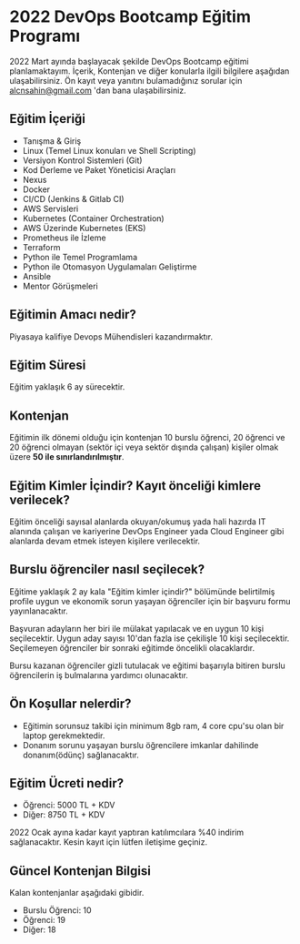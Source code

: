 # 2022 DevOps Bootcamp Eğitim Programı
2022 Mart ayında başlayacak şekilde DevOps Bootcamp eğitimi planlamaktayım. İçerik, Kontenjan ve diğer konularla ilgili bilgilere aşağıdan ulaşabilirsiniz. Ön kayıt veya yanıtını bulamadığınız sorular için alcnsahin@gmail.com 'dan bana ulaşabilirsiniz.

## Eğitim İçeriği
- Tanışma & Giriş
- Linux (Temel Linux konuları ve Shell Scripting)
- Versiyon Kontrol Sistemleri (Git)
- Kod Derleme ve Paket Yöneticisi Araçları
- Nexus
- Docker
- CI/CD (Jenkins & Gitlab CI)
- AWS Servisleri
- Kubernetes (Container Orchestration)
- AWS Üzerinde Kubernetes (EKS)
- Prometheus ile İzleme
- Terraform
- Python ile Temel Programlama
- Python ile Otomasyon Uygulamaları Geliştirme
- Ansible
- Mentor Görüşmeleri

## Eğitimin Amacı nedir?
Piyasaya kalifiye Devops Mühendisleri kazandırmaktır.

## Eğitim Süresi
Eğitim yaklaşık 6 ay sürecektir.

## Kontenjan
Eğitimin ilk dönemi olduğu için kontenjan 10 burslu öğrenci, 20 öğrenci ve 20 öğrenci olmayan 
(sektör içi veya sektör dışında çalışan) kişiler olmak üzere __50 ile sınırlandırılmıştır__.

## Eğitim Kimler İçindir? Kayıt önceliği kimlere verilecek?
Eğitim önceliği sayısal alanlarda okuyan/okumuş yada hali hazırda IT alanında çalışan ve kariyerine 
DevOps Engineer yada Cloud Engineer gibi alanlarda devam etmek isteyen kişilere verilecektir.

## Burslu öğrenciler nasıl seçilecek?
Eğitime yaklaşık 2 ay kala "Eğitim kimler içindir?" bölümünde belirtilmiş profile uygun ve ekonomik sorun yaşayan öğrenciler 
için bir başvuru formu yayınlanacaktır. 

Başvuran adayların her biri ile mülakat yapılacak ve en uygun 10 kişi seçilecektir. Uygun aday sayısı 10'dan fazla ise 
çekilişle 10 kişi seçilecektir. Seçilemeyen öğrenciler bir sonraki eğitimde öncelikli olacaklardır.

Bursu kazanan öğrenciler gizli tutulacak ve eğitimi başarıyla bitiren burslu öğrencilerin iş bulmalarına yardımcı olunacaktır.

## Ön Koşullar nelerdir?
- Eğitimin sorunsuz takibi için minimum 8gb ram, 4 core cpu'su olan bir laptop gerekmektedir. 
- Donanım sorunu yaşayan burslu öğrencilere imkanlar dahilinde donanım(ödünç) sağlanacaktır.

## Eğitim Ücreti nedir?

- Öğrenci: 5000 TL + KDV
- Diğer: 8750 TL + KDV

2022 Ocak ayına kadar kayıt yaptıran katılımcılara %40 indirim sağlanacaktır. Kesin kayıt için lütfen iletişime geçiniz.

## Güncel Kontenjan Bilgisi
Kalan kontenjanlar aşağıdaki gibidir.

- Burslu Öğrenci: 10
- Öğrenci: 19
- Diğer: 18
